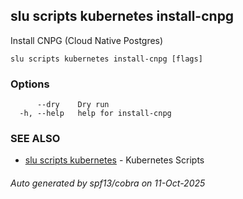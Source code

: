## slu scripts kubernetes install-cnpg

Install CNPG (Cloud Native Postgres)

```
slu scripts kubernetes install-cnpg [flags]
```

### Options

```
      --dry    Dry run
  -h, --help   help for install-cnpg
```

### SEE ALSO

* [slu scripts kubernetes](slu_scripts_kubernetes.md)	 - Kubernetes Scripts

###### Auto generated by spf13/cobra on 11-Oct-2025
